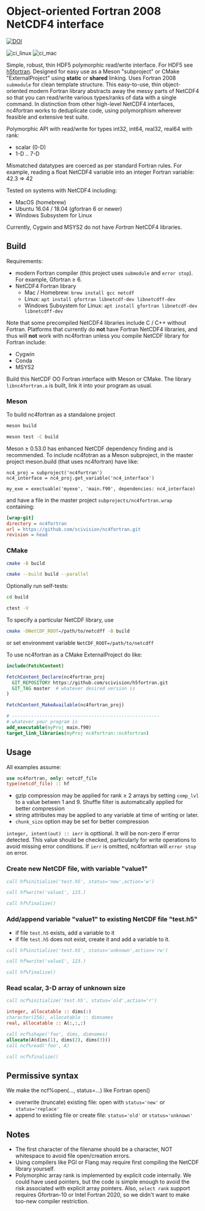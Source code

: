 # Object-oriented Fortran 2008 NetCDF4 interface

[![DOI](https://zenodo.org/badge/229812591.svg)](https://zenodo.org/badge/latestdoi/229812591)

![ci_linux](https://github.com/scivision/nc4fortran/workflows/ci_linux/badge.svg)
![ci_mac](https://github.com/scivision/nc4fortran/workflows/ci_mac/badge.svg)

Simple, robust, thin HDF5 polymorphic read/write interface.
For HDF5 see [h5fortran](https://github.com/scivision/h5fortran).
Designed for easy use as a Meson "subproject" or CMake "ExternalProject" using **static** or **shared** linking.
Uses Fortran 2008 `submodule` for clean template structure.
This easy-to-use, thin object-oriented modern Fortran library abstracts away the messy parts of NetCDF4 so that you can read/write various types/ranks of data with a single command.
In distinction from other high-level NetCDF4 interfaces, nc4fortran works to deduplicate code, using polymorphism wherever feasible and extensive test suite.

Polymorphic API with read/write for types int32, int64, real32, real64 with rank:

* scalar (0-D)
* 1-D .. 7-D

Mismatched datatypes are coerced as per standard Fortran rules.
For example, reading a float NetCDF4 variable into an integer Fortran variable:  42.3 => 42

Tested on systems with NetCDF4 including:

* MacOS (homebrew)
* Ubuntu 16.04 / 18.04 (gfortran 6 or newer)
* Windows Subsystem for Linux

Currently, Cygwin and MSYS2 do not have *Fortran* NetCDF4 libraries.

## Build

Requirements:

* modern Fortran compiler (this project uses `submodule` and `error stop`). For example, Gfortran &ge; 6.
* NetCDF4 Fortran library
  * Mac / Homebrew: `brew install gcc netcdf`
  * Linux: `apt install gfortran libnetcdf-dev libnetcdff-dev`
  * Windows Subsystem for Linux: `apt install gfortran libnetcdf-dev libnetcdff-dev`

Note that some precompiled NetCDF4 libraries include C / C++ without Fortran.
Platforms that currently do **not** have Fortran NetCDF4 libraries, and thus will **not** work with nc4fortran unless you compile NetCDF library for Fortran include:

* Cygwin
* Conda
* MSYS2

Build this NetCDF OO Fortran interface with Meson or CMake.
The library `libnc4fortran.a` is built, link it into your program as usual.

### Meson

To build nc4fortran as a standalone project

```sh
meson build

meson test -C build
```

Meson &ge; 0.53.0 has enhanced NetCDF dependency finding and is recommended.
To include nc4fotran as a Meson subproject, in the master project meson.build (that uses nc4fortran) have like:

```meson
nc4_proj = subproject('nc4fortran')
nc4_interface = nc4_proj.get_variable('nc4_interface')

my_exe = exectuable('myexe', 'main.f90', dependencies: nc4_interface)
```

and have a file in the master project `subprojects/nc4fortran.wrap` containing:

```ini
[wrap-git]
directory = nc4fortran
url = https://github.com/scivision/nc4fortran.git
revision = head
```

### CMake

```sh
cmake -B build

cmake --build build --parallel
```

Optionally run self-tests:

```sh
cd build

ctest -V
```

To specify a particular NetCDF library, use

```sh
cmake -DNetCDF_ROOT=/path/to/netcdff -B build
```

or set environment variable `NetCDF_ROOT=/path/to/netcdff`

To use nc4fortran as a CMake ExternalProject do like:

```cmake
include(FetchContent)

FetchContent_Declare(nc4fortran_proj
  GIT_REPOSITORY https://github.com/scivision/h5fortran.git
  GIT_TAG master  # whatever desired version is
)

FetchContent_MakeAvailable(nc4fortran_proj)

# ------------------------------------------------------
# whatever your program is
add_executable(myProj main.f90)
target_link_libraries(myProj nc4fortran::nc4fortran)
```

## Usage

All examples assume:

```fortran
use nc4fortran, only: netcdf_file
type(netcdf_file) :: hf
```

* gzip compression may be applied for rank &ge; 2 arrays by setting `comp_lvl` to a value betwen 1 and 9.
  Shuffle filter is automatically applied for better compression
* string attributes may be applied to any variable at time of writing or later.
* `chunk_size` option may be set for better compression

`integer, intent(out) :: ierr` is opttional.
It will be non-zero if error detected.
This value should be checked, particularly for write operations to avoid missing error conditions.
If `ierr` is omitted, nc4fortran will `error stop` on error.

### Create new NetCDF file, with variable "value1"

```fortran
call hf%initialize('test.h5', status='new',action='w')

call hf%write('value1', 123.)

call hf%finalize()
```

### Add/append variable "value1" to existing NetCDF file "test.h5"

* if file `test.h5` exists, add a variable to it
* if file `test.h5` does not exist, create it and add a variable to it.

```fortran
call hf%initialize('test.h5', status='unknown',action='rw')

call hf%write('value1', 123.)

call hf%finalize()
```

### Read scalar, 3-D array of unknown size

```fortran
call ncf%initialize('test.h5', status='old',action='r')

integer, allocatable :: dims(:)
character(256), allocatable :: dimnames
real, allocatable :: A(:,:,:)

call ncf%shape('foo', dims, dimnames)
allocate(A(dims(1), dims(2), dims(3)))
call ncf%read('foo', A)

call ncf%finalize()
```

## Permissive syntax

We make the ncf%open(..., status=...) like Fortran open()

* overwrite (truncate) existing file: open with `status='new'` or `status='replace'`
* append to existing file or create file: `status='old'` or `status='unknown'`

## Notes

* The first character of the filename should be a character, NOT whitespace to avoid file open/creation errors.
* Using compilers like PGI or Flang may require first compiling the NetCDF library yourself.
* Polymorphic array rank is implemented by explicit code internally. We could have used pointers, but the code is simple enough to avoid the risk associated with explicit array pointers. Also, `select rank` support requires Gfortran-10 or Intel Fortran 2020, so we didn't want to make too-new compiler restriction.
